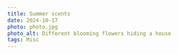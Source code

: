 ```yaml
---
title: Summer scents
date: 2024-10-17
photo: photo.jpg
photo_alt: Different blooming flowers hiding a house
tags: Misc
---
```

